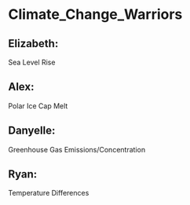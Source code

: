 # Climate_Change_Warriors

## Elizabeth: 
Sea Level Rise

## Alex: 
Polar Ice Cap Melt

## Danyelle: 
Greenhouse Gas Emissions/Concentration

## Ryan: 
Temperature Differences
